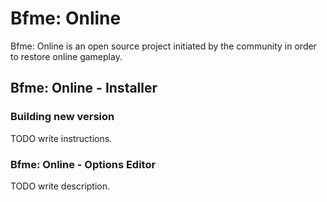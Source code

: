 # Bfme: Online
Bfme: Online is an open source project initiated by the community in order to restore online gameplay.

## Bfme: Online - Installer
### Building new version
TODO write instructions.

### Bfme: Online - Options Editor
TODO write description.

